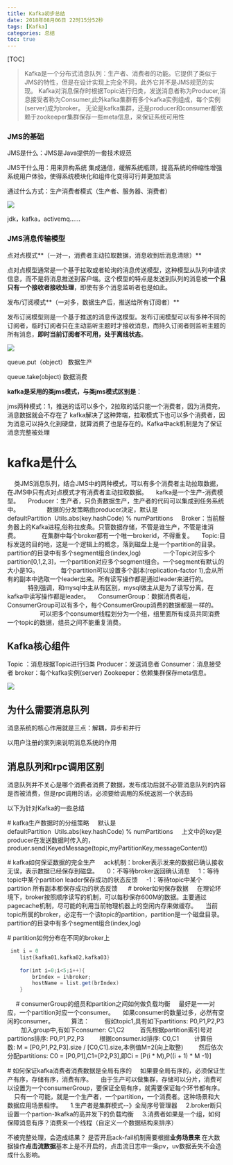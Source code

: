 ```yaml
---
title: Kafka初步总结
date: 2018年08月06日 22时15分52秒
tags: [Kafka]
categories: 总结
toc: true
---
```


[TOC]

>  Kafka是一个分布式消息队列：生产者、消费者的功能。它提供了类似于JMS的特性，但是在设计实现上完全不同，此外它并不是JMS规范的实现。
>  Kafka对消息保存时根据Topic进行归类，发送消息者称为Producer,消息接受者称为Consumer,此外kafka集群有多个kafka实例组成，每个实例(server)成为broker。
>  无论是kafka集群，还是producer和consumer都依赖于zookeeper集群保存一些meta信息，来保证系统可用性
>

### JMS的基础

JMS是什么：JMS是Java提供的一套技术规范

JMS干什么用：用来异构系统 集成通信，缓解系统瓶颈，提高系统的伸缩性增强系统用户体验，使得系统模块化和组件化变得可行并更加灵活

通过什么方式：生产消费者模式（生产者、服务器、消费者）

![](https://ws2.sinaimg.cn/large/006tNbRwgy1fu895melcpj30zd0ckdgd.jpg)

jdk，kafka，activemq……

<!-- more -->

### JMS消息传输模型

点对点模式**（一对一，消费者主动拉取数据，消息收到后消息清除）**

点对点模型通常是一个基于拉取或者轮询的消息传送模型，这种模型从队列中请求信息，而不是将消息推送到客户端。这个模型的特点是发送到队列的消息被**一个且只有一个接收者接收处理**，即使有多个消息监听者也是如此。

发布/订阅模式**（一对多，数据生产后，推送给所有订阅者）**

发布订阅模型则是一个基于推送的消息传送模型。发布订阅模型可以有多种不同的订阅者，临时订阅者只在主动监听主题时才接收消息，而持久订阅者则监听主题的所有消息，**即时当前订阅者不可用，处于离线状态**。

![](https://ws2.sinaimg.cn/large/0069RVTdgy1fu894keo4oj310n0hd0tv.jpg)

queue.put（object）  数据生产

queue.take(object)    数据消费

**kafka是采用的类jms模式，与类jms模式区别是**： 

jms两种模式：1，推送的话可以多个，2拉取的话只能一个消费者，因为消费完，消息数据就会不存在了 kafka解决了这种弊端，拉取模式下也可以多个消费者，因为消息可以持久化到硬盘，就算消费了也是存在的。Kafka中ack机制是为了保证消息完整被处理 



# kafka是什么

    类JMS消息队列，结合JMS中的两种模式，可以有多个消费者主动拉取数据，在JMS中只有点对点模式才有消费者主动拉取数据。
    kafka是一个生产-消费模型。
    Producer：生产者，只负责数据生产，生产者的代码可以集成到任务系统中。 
              数据的分发策略由producer决定，默认是defaultPartition  Utils.abs(key.hashCode) % numPartitions
    Broker：当前服务器上的Kafka进程,俗称拉皮条。只管数据存储，不管是谁生产，不管是谁消费。
            在集群中每个broker都有一个唯一brokerid，不得重复。
    Topic:目标发送的目的地，这是一个逻辑上的概念，落到磁盘上是一个partition的目录。partition的目录中有多个segment组合(index,log)
            一个Topic对应多个partition[0,1,2,3]，一个partition对应多个segment组合。一个segment有默认的大小是1G。
            每个partition可以设置多个副本(replication-factor 1),会从所有的副本中选取一个leader出来。所有读写操作都是通过leader来进行的。
            特别强调，和mysql中主从有区别，mysql做主从是为了读写分离，在kafka中读写操作都是leader。
    ConsumerGroup：数据消费者组，ConsumerGroup可以有多个，每个ConsumerGroup消费的数据都是一样的。
                   可以把多个consumer线程划分为一个组，组里面所有成员共同消费一个topic的数据，组员之间不能重复消费。
                   

## Kafka核心组件
Topic ：消息根据Topic进行归类
Producer：发送消息者
Consumer：消息接受者
broker：每个kafka实例(server)
Zookeeper：依赖集群保存meta信息。

![](https://ws3.sinaimg.cn/large/006tNbRwgy1fu89ajoxc5j30mf0fnt9d.jpg)



## 为什么需要消息队列

消息系统的核心作用就是三点：解耦，异步和并行

以用户注册的案列来说明消息系统的作用



## 消息队列和rpc调用区别

​    消息队列并不关心是哪个消费者消费了数据，发布成功后就不必管消息队列的内容是否被消费，但是rpc调用的话，必须要给调用的系统返回一个状态码

以下为针对Kafka的一些总结


# kafka生产数据时的分组策略
    默认是defaultPartition  Utils.abs(key.hashCode) % numPartitions
    上文中的key是producer在发送数据时传入的，produer.send(KeyedMessage(topic,myPartitionKey,messageContent))

# kafka如何保证数据的完全生产
    ack机制：broker表示发来的数据已确认接收无误，表示数据已经保存到磁盘。
    0：不等待broker返回确认消息
    1：等待topic中某个partition leader保存成功的状态反馈
    -1：等待topic中某个partition 所有副本都保存成功的状态反馈
    
# broker如何保存数据
    在理论环境下，broker按照顺序读写的机制，可以每秒保存600M的数据。主要通过pagecache机制，尽可能的利用当前物理机器上的空闲内存来做缓存。
    当前topic所属的broker，必定有一个该topic的partition，partition是一个磁盘目录。partition的目录中有多个segment组合(index,log)

# partition如何分布在不同的broker上


```java
 int i = 0
    list{kafka01,kafka02,kafka03}
    
    for(int i=0;i<5;i++){
        brIndex = i%broker;
        hostName = list.get(brIndex)
    }
```


    
# consumerGroup的组员和partition之间如何做负载均衡
    最好是一一对应，一个partition对应一个consumer。
    如果consumer的数量过多，必然有空闲的consumer。
    
    算法：
        假如topic1,具有如下partitions: P0,P1,P2,P3
        加入group中,有如下consumer: C1,C2
        首先根据partition索引号对partitions排序: P0,P1,P2,P3
        根据consumer.id排序: C0,C1
        计算倍数: M = [P0,P1,P2,P3].size / [C0,C1].size,本例值M=2(向上取整)
        然后依次分配partitions: C0 = [P0,P1],C1=[P2,P3],即Ci = [P(i * M),P((i + 1) * M -1)]

# 如何保证kafka消费者消费数据是全局有序的
    如果要全局有序的，必须保证生产有序，存储有序，消费有序。
    由于生产可以做集群，存储可以分片，消费可以设置为一个consumerGroup，要保证全局有序，就需要保证每个环节都有序。
    只有一个可能，就是一个生产者，一个partition，一个消费者。这种场景和大数据应用场景相悖。
    1.生产者是集群模式--》全局序号管理器
    2.broker断只设置一个partion-》kafka的高并发下的负载均衡
    3.消费者如果是一个组，如何保障消息有序？消费来一个线程（自定义一个数据结构来排序）
    



不被完整处理，会造成结果？ 
是否开启ack-fail机制需要根据**业务场景来** 在大数据操作**点击流数据**基本上是不开启的，点击流日志中一条pv，uv数据丢失不会造成什么影响。